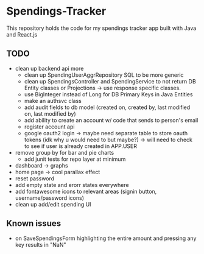 # Spendings-Tracker

This repository holds the code for my spendings tracker app built with Java and React.js

## TODO

- clean up backend api more
  - clean up SpendingUserAggrRepository SQL to be more generic
  - clean up SpendingsController and SpendingService to not return DB Entity classes or Projections -> use response specific classes.
  - use BigInteger instead of Long for DB Primary Keys in Java Entities
  - make an authsvc class
  - add audit fields to db model (created on, created by, last modified on, last modified by)
  - add ability to create an account w/ code that sends to person's email
  - register account api
  - google oauth2 login -> maybe need separate table to store oauth tokens (idk why u would need to but maybe?) -> will need to check to see if user is already created in APP.USER
- remove group by for bar and pie charts
  - add junit tests for repo layer at minimum
- dashboard -> graphs
- home page -> cool parallax effect
- reset password
- add empty state and erorr states everywhere
- add fontawesome icons to relevant areas (signin button, username/password icons)
- clean up add/edit spending UI

## Known issues

- on SaveSpendingsForm highlighting the entire amount and pressing any key results in "NaN"
